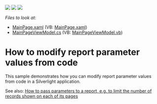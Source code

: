 <!-- default badges list -->
![](https://img.shields.io/endpoint?url=https://codecentral.devexpress.com/api/v1/VersionRange/128601940/13.2.5%2B)
[![](https://img.shields.io/badge/Open_in_DevExpress_Support_Center-FF7200?style=flat-square&logo=DevExpress&logoColor=white)](https://supportcenter.devexpress.com/ticket/details/E2887)
[![](https://img.shields.io/badge/📖_How_to_use_DevExpress_Examples-e9f6fc?style=flat-square)](https://docs.devexpress.com/GeneralInformation/403183)
<!-- default badges end -->
<!-- default file list -->
*Files to look at*:

* [MainPage.xaml](./CS/SilverlightReports/MainPage.xaml) (VB: [MainPage.xaml](./VB/SilverlightReports/MainPage.xaml))
* [MainPageViewModel.cs](./CS/SilverlightReports/MainPageViewModel.cs) (VB: [MainPageViewModel.vb](./VB/SilverlightReports/MainPageViewModel.vb))
<!-- default file list end -->
# How to modify report parameter values from code


<p>This sample demonstrates how you can modify report parameter values from code in a Silverlight application.</p><p>See also: <a href="https://www.devexpress.com/Support/Center/p/E2858">How to pass parameters to a report, e.g. to limit the number of records shown on each of its pages</a></p>

<br/>


